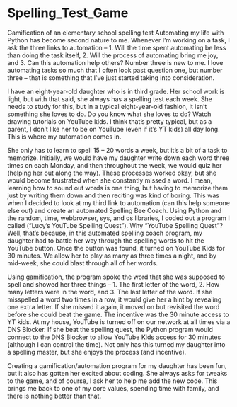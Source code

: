 # Spelling_Test_Game
Gamification of an elementary school spelling test 
Automating my life with Python has become second nature to me. Whenever I’m working on a task, I ask the three links to automation – 1. Will the time spent automating be less than doing the task itself, 2. Will the process of automating bring me joy, and 3. Can this automation help others? Number three is new to me. I love automating tasks so much that I often look past question one, but number three – that is something that I’ve just started taking into consideration.

I have an eight-year-old daughter who is in third grade. Her school work is light, but with that said, she always has a spelling test each week. She needs to study for this, but in a typical eight-year-old fashion, it isn’t something she loves to do. Do you know what she loves to do? Watch drawing tutorials on YouTube kids. I think that’s pretty typical, but as a parent, I don’t like her to be on YouTube (even if it’s YT kids) all day long. This is where my automation comes in.

She only has to learn to spell 15 – 20 words a week, but it’s a bit of a task to memorize. Initially, we would have my daughter write down each word three times on each Monday, and then throughout the week, we would quiz her (helping her out along the way). These processes worked okay, but she would become frustrated when she constantly missed a word. I mean, learning how to sound out words is one thing, but having to memorize them just by writing them down and then reciting was kind of boring. This was when I decided to look at my third link to automation (can this help someone else out) and create an automated Spelling Bee Coach. Using Python and the random, time, webbrowser, sys, and os libraries, I coded out a program I called (“Lucy’s YouTube Spelling Quest”). Why “YouTube Spelling Quest”? Well, that’s because, in this automated spelling coach program, my daughter had to battle her way through the spelling words to hit the YouTube button. Once the button was found, it turned on YouTube Kids for 30 minutes. We allow her to play as many as three times a night, and by mid-week, she could blast through all of her words.

Using gamification, the program spoke the word that she was supposed to spell and showed her three things – 1. The first letter of the word, 2. How many letters were in the word, and 3. The last letter of the word. If she misspelled a word two times in a row, it would give her a hint by revealing one extra letter. If she missed it again, it moved on but revisited the word before she could beat the game. The incentive was the 30 minute access to YT kids. At my house, YouTube is turned off on our network at all times via a DNS Blocker. If she beat the spelling quest, the Python program would connect to the DNS Blocker to allow YouTube Kids access for 30 minutes (although I can control the time). Not only has this turned my daughter into a spelling master, but she enjoys the process (and incentive).

Creating a gamification/automation program for my daughter has been fun, but it also has gotten her excited about coding. She always asks for tweaks to the game, and of course, I ask her to help me add the new code. This brings me back to one of my core values, spending time with family, and there is nothing better than that.
